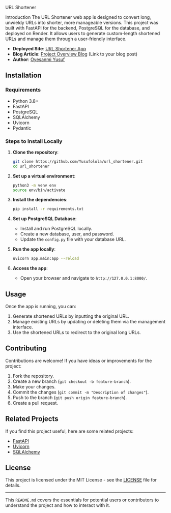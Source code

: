 
 URL Shortener

Introduction
The URL Shortener web app is designed to convert long, unwieldy URLs into shorter, more manageable versions. This project was built with FastAPI for the backend, PostgreSQL for the database, and deployed on Render. It allows users to generate custom-length shortened URLs and manage them through a user-friendly interface.

- **Deployed Site**: [URL Shortener App](https://url-shortener-4-2owt.onrender.com/)
- **Blog Article**: [Project Overview Blog](#) (Link to your blog post)
- **Author**: [Oyesanmi Yusuf](https://www.linkedin.com/in/oyesanmi-yusuf)

## Installation

### Requirements
- Python 3.8+
- FastAPI
- PostgreSQL
- SQLAlchemy
- Uvicorn
- Pydantic

### Steps to Install Locally

1. **Clone the repository**:
    ```bash
    git clone https://github.com/Yusufolola/url_shortener.git
    cd url_shortener
    ```

2. **Set up a virtual environment**:
    ```bash
    python3 -m venv env
    source env/bin/activate
    ```

3. **Install the dependencies**:
    ```bash
    pip install -r requirements.txt
    ```

4. **Set up PostgreSQL Database**:
    - Install and run PostgreSQL locally.
    - Create a new database, user, and password.
    - Update the `config.py` file with your database URL.

5. **Run the app locally**:
    ```bash
    uvicorn app.main:app --reload
    ```

6. **Access the app**:
    - Open your browser and navigate to `http://127.0.0.1:8000/`.

## Usage
Once the app is running, you can:
1. Generate shortened URLs by inputting the original URL.
2. Manage existing URLs by updating or deleting them via the management interface.
3. Use the shortened URLs to redirect to the original long URLs.

## Contributing
Contributions are welcome! If you have ideas or improvements for the project:
1. Fork the repository.
2. Create a new branch (`git checkout -b feature-branch`).
3. Make your changes.
4. Commit the changes (`git commit -m "Description of changes"`).
5. Push to the branch (`git push origin feature-branch`).
6. Create a pull request.

## Related Projects
If you find this project useful, here are some related projects:
- [FastAPI](https://github.com/tiangolo/fastapi)
- [Uvicorn](https://github.com/encode/uvicorn)
- [SQLAlchemy](https://github.com/sqlalchemy/sqlalchemy)

## License
This project is licensed under the MIT License - see the [LICENSE](LICENSE) file for details.

---

This `README.md` covers the essentials for potential users or contributors to understand the project and how to interact with it.
